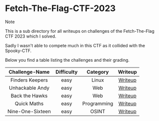 # Fetch-The-Flag-CTF-2023

> [!Note]
> This is a sub directory for all writeups on challenges of the Fetch-The-Flag CTF 2023 which I solved.
>
> Sadly I wasn't able to compete much in this CTF as it collided with the Spooky-CTF. 
>
> Below you find a table listing the challenges and their grading.
>
> | Challenge-Name | Difficulty | Category | Writeup |
> | :------------: | :--------: | :------: | :-----: |
> | Finders Keepers | easy | Linux | [Writeup](https://github.com/Aryt3/writeups/tree/main/jeopardy_ctfs/2023/fetch_the_flag_2023/Finders_Keepers) |
> | Unhackable Andy | easy | Web | [Writeup](https://github.com/Aryt3/writeups/tree/main/jeopardy_ctfs/2023/fetch_the_flag_2023/Unhackable_Andy) |
> | Back the Hawks | easy | Web | [Writeup](https://github.com/Aryt3/writeups/tree/main/jeopardy_ctfs/2023/fetch_the_flag_2023/Back_The_Hawks) |
> | Quick Maths | easy | Programming | [Writeup](https://github.com/Aryt3/writeups/tree/main/jeopardy_ctfs/2023/fetch_the_flag_2023/Quick_Maths) |
> | Nine-One-Sixteen | easy | OSINT | [Writeup](https://github.com/Aryt3/writeups/tree/main/jeopardy_ctfs/2023/fetch_the_flag_2023/Nine_One_Sixteen) |
